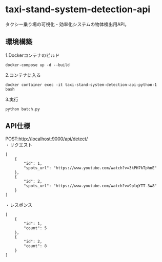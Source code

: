 # taxi-stand-system-detection-api
タクシー乗り場の可視化・効率化システムの物体検出用API。  
## 環境構築  
1.Dockerコンテナのビルド
```
docker-compose up -d --build
```
2.コンテナに入る
```
docker container exec -it taxi-stand-system-detection-api-python-1 bash
```
3.実行
```
python batch.py
```
## API仕様
POST:[http://localhost:9000/api/detect/](http://localhost:9000/api/detect/)  
・リクエスト
```
[
    {
        "id": 1,
        "spots_url": "https://www.youtube.com/watch?v=3kPH7kTphnE"
    },
    {
        "id": 2,
        "spots_url": "https://www.youtube.com/watch?v=9plqYTT-3w8"
    }
]
```
・レスポンス
```
[
    {
        "id": 1,
        "count": 5
    },
    {
        "id": 2,
        "count": 8
    }
]
```
